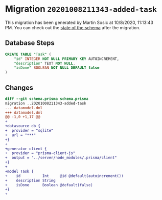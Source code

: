 # Migration `20201008211343-added-task`

This migration has been generated by Martin Sosic at 10/8/2020, 11:13:43 PM.
You can check out the [state of the schema](./schema.prisma) after the migration.

## Database Steps

```sql
CREATE TABLE "Task" (
    "id" INTEGER NOT NULL PRIMARY KEY AUTOINCREMENT,
    "description" TEXT NOT NULL,
    "isDone" BOOLEAN NOT NULL DEFAULT false
)
```

## Changes

```diff
diff --git schema.prisma schema.prisma
migration ..20201008211343-added-task
--- datamodel.dml
+++ datamodel.dml
@@ -1,0 +1,17 @@
+
+datasource db {
+  provider = "sqlite"
+  url = "***"
+}
+
+generator client {
+  provider = "prisma-client-js"
+  output = "../server/node_modules/.prisma/client"
+}
+
+model Task {
+    id          Int     @id @default(autoincrement())
+    description String
+    isDone      Boolean @default(false)
+}
+
```


